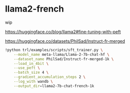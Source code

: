 # llama2-french

wip

https://huggingface.co/blog/llama2#fine-tuning-with-peft

https://huggingface.co/datasets/PhilSad/Instruct-fr-merged


```bash
!python trl/examples/scripts/sft_trainer.py \
    --model_name meta-llama/Llama-2-7b-chat-hf \
    --dataset_name PhilSad/Instruct-fr-merged-1k \
    --load_in_4bit \
    --use_peft \
    --batch_size 4 \
    --gradient_accumulation_steps 2 \
    --log_with wandb \
    --output_dir=llama2-7b-chat-french-1k
```
